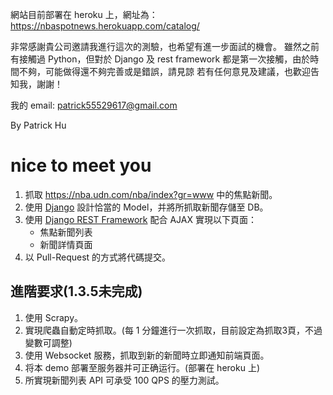 網站目前部署在 heroku 上，網址為：https://nbaspotnews.herokuapp.com/catalog/

非常感謝貴公司邀請我進行這次的測驗，也希望有進一步面試的機會。
雖然之前有接觸過 Python，但對於 Django 及 rest framework 都是第一次接觸，由於時間不夠，可能做得還不夠完善或是錯誤，請見諒
若有任何意見及建議，也歡迎告知我，謝謝！

我的 email: patrick55529617@gmail.com

By Patrick Hu


# nice to meet you
1. 抓取 https://nba.udn.com/nba/index?gr=www 中的焦點新聞。
2. 使用 [Django](https://www.djangoproject.com/) 設計恰當的 Model，并將所抓取新聞存儲至 DB。
3. 使用 [Django REST Framework](http://www.django-rest-framework.org/) 配合 AJAX 實現以下頁面：
	 * 焦點新聞列表
	 * 新聞詳情頁面
4. 以 Pull-Request 的方式將代碼提交。
	
## 進階要求(1.3.5未完成)
1. 使用 Scrapy。
2. 實現爬蟲自動定時抓取。(每 1 分鐘進行一次抓取，目前設定為抓取3頁，不過變數可調整)
3. 使用 Websocket 服務，抓取到新的新聞時立即通知前端頁面。
4. 将本 demo 部署至服务器并可正确运行。(部署在 heroku 上)
5. 所實現新聞列表 API 可承受 100 QPS 的壓力測試。
